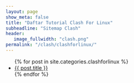 ```yaml
---
layout: page
show_meta: false
title: "Daftar Tutorial Clash For Linux"
subheadline: "Sitemap Clash"
header:
   image_fullwidth: "clash.png"
permalink: "/clash/clashforlinux/"
---
```

<ul>
    {% for post in site.categories.clashforlinux %}
    <li><a href="{{ site.url }}{{ site.baseurl }}{{ post.url }}">{{ post.title }}</a></li>
    {% endfor %}
</ul>